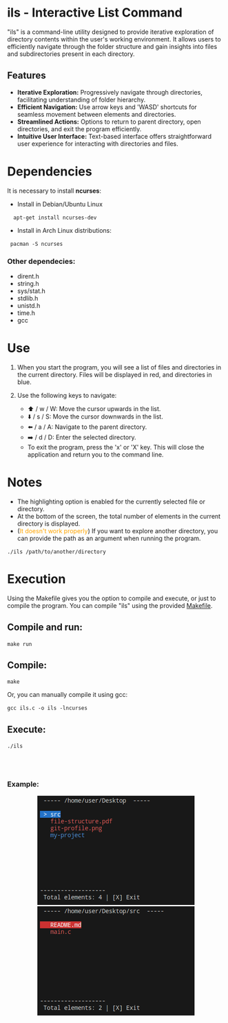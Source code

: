 # ils - Interactive List Command

"ils" is a command-line utility designed to provide iterative exploration of directory contents within the user's working environment. It allows users to efficiently navigate through the folder structure and gain insights into files and subdirectories present in each directory.

## Features

- **Iterative Exploration:** Progressively navigate through directories, facilitating understanding of folder hierarchy.
- **Efficient Navigation:** Use arrow keys and 'WASD' shortcuts for seamless movement between elements and directories.
- **Streamlined Actions:** Options to return to parent directory, open directories, and exit the program efficiently.
- **Intuitive User Interface:** Text-based interface offers straightforward user experience for interacting with directories and files.



# Dependencies 
It is necessary to install __ncurses__:

- Install in Debian/Ubuntu Linux

```
  apt-get install ncurses-dev
```

- Install in Arch Linux distributions:
```
 pacman -S ncurses
```

### Other dependecies:

- dirent.h
- string.h
- sys/stat.h
- stdlib.h
- unistd.h
- time.h
- gcc

# Use

1. When you start the program, you will see a list of files and directories in the current directory. Files will be displayed in red, and directories in blue.

2. Use the following keys to navigate:

   - ⬆️ / w / W: Move the cursor upwards in the list.
   - ⬇️ / s / S: Move the cursor downwards in the list.
   - ⬅️ / a / A: Navigate to the parent directory.
   - ➡️ / d / D: Enter the selected directory.
   - To exit the program, press the 'x' or 'X' key. This will close the application and return you to the command line.


# Notes

- The highlighting option is enabled for the currently selected file or directory.
- At the bottom of the screen, the total number of elements in the current directory is displayed.
- (<span style="color:orange">It doesn't work properly</span>) If you want to explore another directory, you can provide the path as an argument when running the program.

```
./ils /path/to/another/directory
```


# Execution

Using the Makefile gives you the option to compile and execute, or just to compile the program. You can compile "ils" using the provided [Makefile](https://github.com/dfandinodovalo/ils/blob/main/Makefile).

## Compile and run:

```
make run
```

## Compile:

```
make
```

Or, you can manually compile it using gcc:

```
gcc ils.c -o ils -lncurses
```

## Execute:


```
./ils
```
<br>
<br>

### Example:

<p align="center">
  <img src="https://github.com/dfandinodovalo/ils/blob/main/docs/image_1.png?raw=true" alt="ils running in /home/user/Desktop">
  <img src="https://github.com/dfandinodovalo/ils/blob/main/docs/image_2.png?raw=true" alt="ils running in /home/user/Desktop/src">
</p>